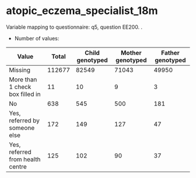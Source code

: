 # atopic_eczema_specialist_18m
Variable mapping to questionnaire: q5, question EE200.
.
- Number of values:

| Value | Total | Child genotyped | Mother genotyped | Father genotyped |
| ----- | ----- | --------------- | ---------------- | ---------------- |
| Missing | 112677 | 82549 | 71043 | 49950 |
| More than 1 check box filled in | 11 | 10 | 9 |3 |
| No | 638 | 545 | 500 |181 |
| Yes, referred by someone else | 172 | 149 | 127 |47 |
| Yes, referred from health centre | 125 | 102 | 90 |37 |



